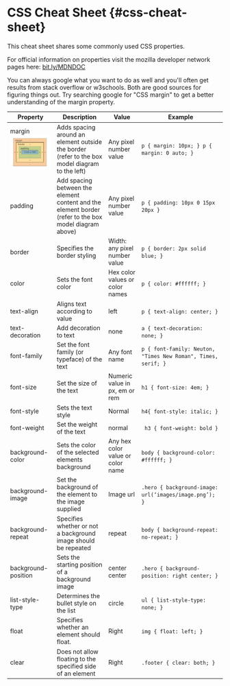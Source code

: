 # CSS Cheat Sheet {#css-cheat-sheet}

This cheat sheet shares some commonly used CSS properties. 

For official information on properties visit the mozilla developer network pages here: [bit.ly/MDNDOC](http://bit.ly/MDNDOC)

You can always google what you want to do as well and you'll often get results from stack overflow or w3schools.  Both are good sources for figuring things out.  Try searching google for "CSS margin" to get a better understanding of the margin property.

| Property | Description | Value | Example |
| --- | --- | --- | --- |
| margin![Screen Shot 2016-03-26 at 10.45.42 AM.png](images/image07.png) | Adds spacing around an element outside the border (refer to the box model diagram to the left) | Any pixel number value | `p { margin: 10px; } p { margin: 0 auto; }` |
| padding | Add spacing between the element content and the element border (refer to the box model diagram above) | Any pixel number value | `p { padding: 10px 0 15px 20px }` |
| border | Specifies the border styling | Width: any pixel number value | `p { border: 2px solid blue; }` |
| color | Sets the font color | Hex color values or color names | `p { color: #ffffff; }` |
| text-align | Aligns text according to value | left | `p { text-align: center; }` |
| text-decoration | Add decoration to text | none | `a { text-decoration: none; }` |
| font-family | Set the font family (or typeface) of the text | Any font name | `p { font-family: Neuton, "Times New Roman", Times, serif; }` |
| font-size | Set the size of the text | Numeric value in px, em or rem | `h1 { font-size: 4em; }` |
| font-style | Sets the text style | Normal | `h4{ font-style: italic; }` |
| font-weight | Set the weight of the text | normal |` h3 { font-weight: bold }` |
| background-color | Sets the color of the selected elements background | Any hex color value or color name | `body { background-color: #ffffff; }` |
| background-image | Set the background of the element to the image supplied | Image url | `.hero { background-image: url(‘images/image.png’); }` |
| background-repeat | Specifies whether or not a background image should be repeated | repeat | `body { background-repeat: no-repeat; }`|
| background-position | Sets the starting position of a background image | center center | `.hero { background-position: right center; }` |
| list-style-type | Determines the bullet style on the list | circle | `ul { list-style-type: none; }` |
| float | Specifies whether an element should float. | Right | `img { float: left; }` |
| clear | Does not allow floating to the specified side of an element | Right | `.footer { clear: both; }` |